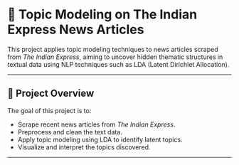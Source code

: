 # 📰 Topic Modeling on The Indian Express News Articles

This project applies topic modeling techniques to news articles scraped from *The Indian Express*, aiming to uncover hidden thematic structures in textual data using NLP techniques such as LDA (Latent Dirichlet Allocation).

---

## 📌 Project Overview

The goal of this project is to:

- Scrape recent news articles from *The Indian Express*.
- Preprocess and clean the text data.
- Apply topic modeling using LDA to identify latent topics.
- Visualize and interpret the topics discovered.

---
